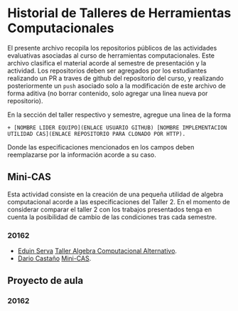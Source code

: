 # Historial de Talleres de Herramientas Computacionales  

El presente archivo recopila los repositorios públicos de las actividades evaluativas asociadas al curso de herramientas computacionales.  Este archivo clasifica el material acorde al semestre de presentación y la actividad. Los 
repositorios deben ser agregados por los estudiantes realizando un PR a traves de github del repositorio del curso, y realizando posteriormente un `push` asociado solo a la modificación de este archivo de forma aditiva (no borrar 
contenido, solo agregar una linea nueva por repositorio).  

En la sección del taller respectivo y semestre, agregue una linea de la forma  

	+ [NOMBRE LIDER EQUIPO](ENLACE USUARIO GITHUB) [NOMBRE IMPLEMENTACION UTILIDAD CAS](ENLACE REPOSITORIO PARA CLONADO POR HTTP).

Donde las especificaciones mencionados en los campos deben reemplazarse por la información acorde a su caso.  

## Mini-CAS  

Esta actividad consiste en la creación de una pequeña utilidad de algebra computacional acorde a las especificaciones del Taller 2. En el momento de considerar comparar el taller 2 con los trabajos presentados tenga en cuenta la 
posibilidad de cambio de las condiciones tras cada semestre.  

### 20162  

+ [Eduin Serva](https://github.com/EduinHSERNA) [Taller Algebra Computacional Alternativo](https://github.com/EduinHSERNA/Taller-Algebra-Computacional-Alternativo).  
+ [Dario Castaño](https://github.com/dario-castano) [Mini-CAS](https://github.com/dario-castano/miniCAS).  

## Proyecto de aula  

### 20162  

